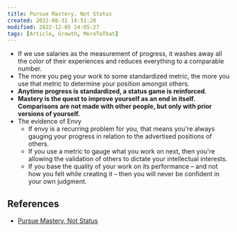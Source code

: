 ```yaml
---
title: Pursue Mastery, Not Status
created: 2022-08-31 14:51:20
modified: 2022-12-05 14:05:27
tags: [Article, Growth, MoreToThat]
---
```


- If we use salaries as the measurement of progress, it washes away all the color of their experiences and reduces everything to a comparable number.
- The more you peg your work to some standardized metric, the more you use that metric to determine your position amongst others.
- **Anytime progress is standardized, a status game is reinforced**.
- **Mastery is the quest to improve yourself as an end in itself. Comparisons are not made with other people, but only with prior versions of yourself.**
- The evidence of Envy
    - If envy is a recurring problem for you, that means you're always gauging your progress in relation to the advertised positions of others.
    - If you use a metric to gauge what you work on next, then you're allowing the validation of others to dictate your intellectual interests.
    - If you base the quality of your work on its performance – and not how you felt while creating it – then you will never be confident in your own judgment.

## References

-  [Pursue Mastery, Not Status](https://moretothat.com/pursue-mastery-not-status/)
